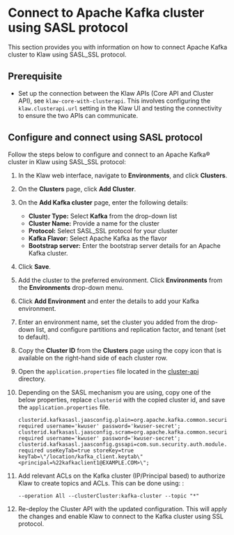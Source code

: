 # Connect to Apache Kafka cluster using SASL protocol

This section provides you with information on how to connect Apache
Kafka cluster to Klaw using SASL_SSL protocol.

## Prerequisite

-   Set up the connection between the Klaw APIs (Core API and Cluster
    API), see `klaw-core-with-clusterapi`.
    This involves configuring the `klaw.clusterapi.url` setting in the
    Klaw UI and testing the connectivity to ensure the two APIs can
    communicate.

## Configure and connect using SASL protocol

Follow the steps below to configure and connect to an Apache Kafka®
cluster in Klaw using SASL_SSL protocol:

1.  In the Klaw web interface, navigate to **Environments**, and click
    **Clusters**.
2.  On the **Clusters** page, click **Add Cluster**.
3.  On the **Add Kafka cluster** page, enter the following details:

    -   **Cluster Type:** Select **Kafka** from the drop-down list
    -   **Cluster Name:** Provide a name for the cluster
    -   **Protocol:** Select SASL_SSL protocol for your cluster
    -   **Kafka Flavor:** Select Apache Kafka as the flavor
    -   **Bootstrap server:** Enter the bootstrap server details for an Apache Kafka cluster.

4.  Click **Save**.
5.  Add the cluster to the preferred environment. Click **Environments**
    from the **Environments** drop-down menu.
6.  Click **Add Environment** and enter the details to add your Kafka
    environment.
7.  Enter an environment name, set the cluster you added from the
    drop-down list, and configure partitions and replication factor, and
    tenant (set to default).
8.  Copy the **Cluster ID** from the **Clusters** page using the copy
    icon that is available on the right-hand side of each cluster
    row.
9.  Open the `application.properties` file located in the
    [cluster-api](https://github.com/aiven/klaw/blob/main/cluster-api/src/main/resources) directory.
10. Depending on the SASL mechanism you are using, copy one of the below
    properties, replace `clusterid` with the copied cluster id, and save
    the `application.properties` file.

    ```
    clusterid.kafkasasl.jaasconfig.plain=org.apache.kafka.common.security.plain.PlainLoginModule
    required username='kwuser' password='kwuser-secret';
    clusterid.kafkasasl.jaasconfig.scram=org.apache.kafka.common.security.scram.ScramLoginModule
    required username='kwuser' password='kwuser-secret';
    clusterid.kafkasasl.jaasconfig.gssapi=com.sun.security.auth.module.Krb5LoginModule
    required useKeyTab=true storeKey=true
    keyTab=\"/location/kafka_client.keytab\"
    <principal=%22kafkaclient1@EXAMPLE.COM>\";
    ```

11. Add relevant ACLs on the Kafka cluster (IP/Principal based) to authorize Klaw to create topics and ACLs. This can be done using: :
   
    ```
    --operation All --clusterCluster:kafka-cluster --topic "*"
    ```

12. Re-deploy the Cluster API with the updated configuration. This will
    apply the changes and enable Klaw to connect to the Kafka cluster
    using SSL protocol.
